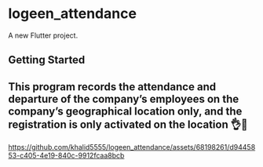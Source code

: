 # logeen_attendance

A new Flutter project.

## Getting Started
## This program records the attendance and departure of the company’s employees on the company’s geographical location only, and the registration is only activated on the location 👌📱

https://github.com/khalid5555/logeen_attendance/assets/68198261/d9445853-c405-4e19-840c-9912fcaa8bcb


